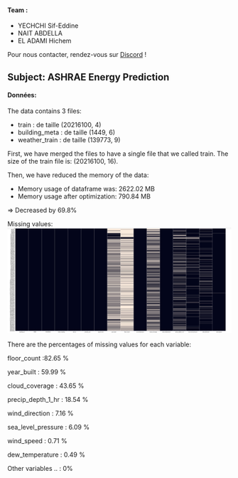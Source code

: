#### Team : 
- YECHCHI Sif-Eddine 
- NAIT ABDELLA
- EL ADAMI Hichem 

Pour nous contacter, rendez-vous sur [Discord](https://discord.gg/Tz7u4JWW) !


## Subject: ASHRAE Energy Prediction

#### Données:

The data contains 3 files: 

* train : de taille (20216100, 4)
* building_meta : de taille (1449, 6)
* weather_train : de taille (139773, 9) 


First, we have merged the files to have a single file that we called train.
The size of the train file is: (20216100, 16).

Then, we have reduced the memory of the data:

* Memory usage of dataframe was: 2622.02 MB
* Memory usage after optimization: 790.84 MB

=> Decreased by 69.8%

Missing values: 
![heatmap of missing values](Images/na_values.png)

There are the percentages of missing values for each variable: 

floor_count	:82.65 %

year_built : 59.99 %

cloud_coverage	:	43.65 %

precip_depth_1_hr	:	18.54 %

wind_direction	:	7.16 %

sea_level_pressure	:	6.09 %

wind_speed	: 0.71 %

dew_temperature	:	0.49 %

Other variables .. : 0%




